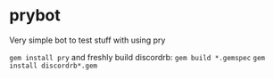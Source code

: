 # prybot
Very simple bot to test stuff with using pry

`gem install pry`
and freshly build discordrb:
`gem build *.gemspec`
`gem install discordrb*.gem`
